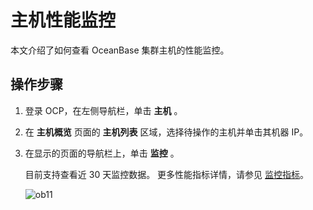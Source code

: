 # 主机性能监控

本文介绍了如何查看 OceanBase 集群主机的性能监控。

## 操作步骤

1. 登录 OCP，在左侧导航栏，单击 **主机** 。

2. 在 **主机概览** 页面的 **主机列表** 区域，选择待操作的主机并单击其机器 IP。

3. 在显示的页面的导航栏上，单击 **监控** 。

   目前支持查看近 30 天监控数据。 更多性能指标详情，请参见 [监控指标](https://www.oceanbase.com/docs/oceanbase-cloud-platform/oceanbase-cloud-platform/V3.1.2/pmt1bh)。

   ![ob11](https://help-static-aliyun-doc.aliyuncs.com/assets/img/zh-CN/8729721461/p347740.png)
